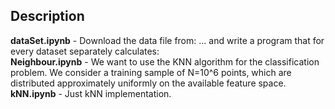 ## Description
**dataSet.ipynb** - Download the data file from: ... and write a program that for every dataset separately calculates: </br>
**Neighbour.ipynb** - We want to use the KNN algorithm for the classification problem. We consider a
training sample of N=10^6 points, which are distributed approximately uniformly on the
available feature space.</br>
**kNN.ipynb** - Just kNN implementation. </br>
